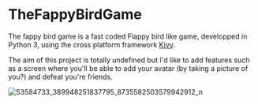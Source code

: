 # TheFappyBirdGame
The fappy bird game is a fast coded Flappy bird like game, developped in Python 3, using the cross platform framework [Kivy](https://kivy.org/#home).

The aim of this project is totally undefined but I'd like to add features such as a screen where you'll be able to add your avatar (by taking a picture of you?) and defeat you're friends.


![53584733_389948251837795_8735582503579942912_n](https://user-images.githubusercontent.com/32856358/54090330-68cbd680-4373-11e9-89e3-2b9081da9191.jpg)
